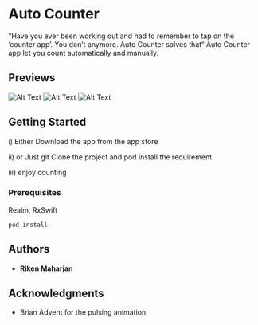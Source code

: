 # Auto Counter


“Have you ever been working out and had to remember to tap on the ‘counter app’. You don’t anymore. Auto Counter solves that“
Auto Counter app let you count automatically and manually.


## Previews

![Alt Text](https://media.giphy.com/media/finuaLjZwZSYyRsapA/giphy.gif)
![Alt Text](https://media.giphy.com/media/63IzwQWLoRMidYnM0t/giphy.gif)
![Alt Text](https://media.giphy.com/media/LpGJ4wSfcfkV7dJObD/giphy.gif)

## Getting Started

i) Either Download the app from the app store 

ii) or Just git Clone the project and pod install the requirement 

iii) enjoy counting

### Prerequisites

Realm, RxSwift 

```
pod install
```

## Authors

* **Riken Maharjan** 



## Acknowledgments

* Brian Advent for the pulsing animation 


